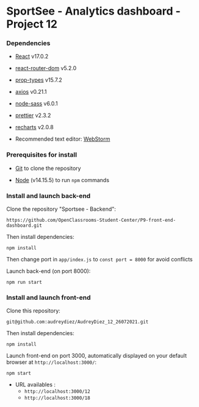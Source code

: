 # SportSee - Analytics dashboard - Project 12


### Dependencies

- [React](https://reactjs.org/) v17.0.2

- [react-router-dom](https://reactrouter.com/web/guides/quick-start) v5.2.0

- [prop-types](https://www.npmjs.com/package/prop-types) v15.7.2

- [axios](https://axios-http.com/) v0.21.1

- [node-sass](https://www.npmjs.com/package/node-sass) v6.0.1

- [prettier](https://prettier.io/) v2.3.2

- [recharts](https://recharts.org/en-US) v2.0.8

- Recommended text editor: [WebStorm](https://www.jetbrains.com/fr-fr/webstorm/)

### Prerequisites for install

- [Git](https://git-scm.com/) to clone the repository

- [Node](https://nodejs.org/en/) (v14.15.5) to run `npm` commands


### Install and launch back-end

Clone the repository "Sportsee - Backend":

`https://github.com/OpenClassrooms-Student-Center/P9-front-end-dashboard.git`

Then install dependencies:

`npm install`

Then change port in `app/index.js` to `const port = 8000` for avoid conflicts

Launch back-end (on port 8000):

`npm run start`

### Install and launch front-end

Clone this repository:

`git@github.com:audreydiez/AudreyDiez_12_26072021.git`

Then install dependencies:

`npm install`

Launch front-end on port 3000, automatically displayed on your default browser at `http://localhost:3000/`:

`npm start`

-  URL availables :  
    - `http://localhost:3000/12`
    - `http://localhost:3000/18`
